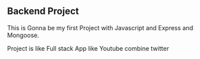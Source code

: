 ## Backend Project

This is Gonna be my first Project with Javascript and Express and Mongoose.

Project is like Full stack App like Youtube combine twitter